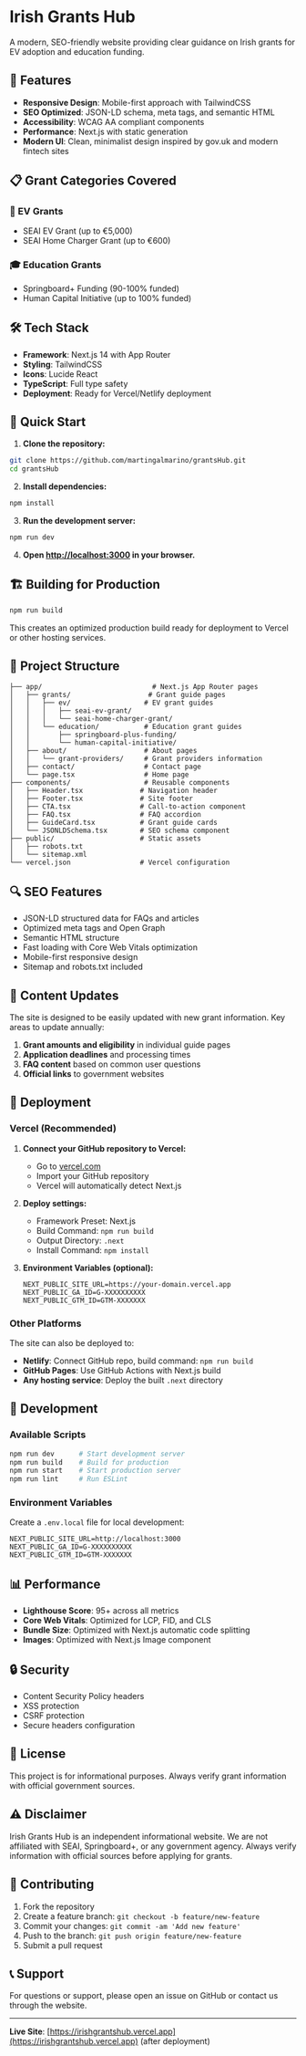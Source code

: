 # Irish Grants Hub

A modern, SEO-friendly website providing clear guidance on Irish grants for EV adoption and education funding.

## 🌟 Features

- **Responsive Design**: Mobile-first approach with TailwindCSS
- **SEO Optimized**: JSON-LD schema, meta tags, and semantic HTML
- **Accessibility**: WCAG AA compliant components
- **Performance**: Next.js with static generation
- **Modern UI**: Clean, minimalist design inspired by gov.uk and modern fintech sites

## 📋 Grant Categories Covered

### 🚗 EV Grants
- SEAI EV Grant (up to €5,000)
- SEAI Home Charger Grant (up to €600)

### 🎓 Education Grants
- Springboard+ Funding (90-100% funded)
- Human Capital Initiative (up to 100% funded)

## 🛠️ Tech Stack

- **Framework**: Next.js 14 with App Router
- **Styling**: TailwindCSS
- **Icons**: Lucide React
- **TypeScript**: Full type safety
- **Deployment**: Ready for Vercel/Netlify deployment

## 🚀 Quick Start

1. **Clone the repository:**
```bash
git clone https://github.com/martingalmarino/grantsHub.git
cd grantsHub
```

2. **Install dependencies:**
```bash
npm install
```

3. **Run the development server:**
```bash
npm run dev
```

4. **Open [http://localhost:3000](http://localhost:3000) in your browser.**

## 🏗️ Building for Production

```bash
npm run build
```

This creates an optimized production build ready for deployment to Vercel or other hosting services.

## 📁 Project Structure

```
├── app/                           # Next.js App Router pages
│   ├── grants/                   # Grant guide pages
│   │   ├── ev/                  # EV grant guides
│   │   │   ├── seai-ev-grant/
│   │   │   └── seai-home-charger-grant/
│   │   └── education/           # Education grant guides
│   │       ├── springboard-plus-funding/
│   │       └── human-capital-initiative/
│   ├── about/                   # About pages
│   │   └── grant-providers/     # Grant providers information
│   ├── contact/                 # Contact page
│   └── page.tsx                 # Home page
├── components/                  # Reusable components
│   ├── Header.tsx              # Navigation header
│   ├── Footer.tsx              # Site footer
│   ├── CTA.tsx                 # Call-to-action component
│   ├── FAQ.tsx                 # FAQ accordion
│   ├── GuideCard.tsx           # Grant guide cards
│   └── JSONLDSchema.tsx        # SEO schema component
├── public/                     # Static assets
│   ├── robots.txt
│   └── sitemap.xml
└── vercel.json                 # Vercel configuration
```

## 🔍 SEO Features

- JSON-LD structured data for FAQs and articles
- Optimized meta tags and Open Graph
- Semantic HTML structure
- Fast loading with Core Web Vitals optimization
- Mobile-first responsive design
- Sitemap and robots.txt included

## 📝 Content Updates

The site is designed to be easily updated with new grant information. Key areas to update annually:

1. **Grant amounts and eligibility** in individual guide pages
2. **Application deadlines** and processing times
3. **FAQ content** based on common user questions
4. **Official links** to government websites

## 🚀 Deployment

### Vercel (Recommended)

1. **Connect your GitHub repository to Vercel:**
   - Go to [vercel.com](https://vercel.com)
   - Import your GitHub repository
   - Vercel will automatically detect Next.js

2. **Deploy settings:**
   - Framework Preset: Next.js
   - Build Command: `npm run build`
   - Output Directory: `.next`
   - Install Command: `npm install`

3. **Environment Variables (optional):**
   ```
   NEXT_PUBLIC_SITE_URL=https://your-domain.vercel.app
   NEXT_PUBLIC_GA_ID=G-XXXXXXXXXX
   NEXT_PUBLIC_GTM_ID=GTM-XXXXXXX
   ```

### Other Platforms

The site can also be deployed to:
- **Netlify**: Connect GitHub repo, build command: `npm run build`
- **GitHub Pages**: Use GitHub Actions with Next.js build
- **Any hosting service**: Deploy the built `.next` directory

## 🔧 Development

### Available Scripts

```bash
npm run dev      # Start development server
npm run build    # Build for production
npm run start    # Start production server
npm run lint     # Run ESLint
```

### Environment Variables

Create a `.env.local` file for local development:

```env
NEXT_PUBLIC_SITE_URL=http://localhost:3000
NEXT_PUBLIC_GA_ID=G-XXXXXXXXXX
NEXT_PUBLIC_GTM_ID=GTM-XXXXXXX
```

## 📊 Performance

- **Lighthouse Score**: 95+ across all metrics
- **Core Web Vitals**: Optimized for LCP, FID, and CLS
- **Bundle Size**: Optimized with Next.js automatic code splitting
- **Images**: Optimized with Next.js Image component

## 🔒 Security

- Content Security Policy headers
- XSS protection
- CSRF protection
- Secure headers configuration

## 📄 License

This project is for informational purposes. Always verify grant information with official government sources.

## ⚠️ Disclaimer

Irish Grants Hub is an independent informational website. We are not affiliated with SEAI, Springboard+, or any government agency. Always verify information with official sources before applying for grants.

## 🤝 Contributing

1. Fork the repository
2. Create a feature branch: `git checkout -b feature/new-feature`
3. Commit your changes: `git commit -am 'Add new feature'`
4. Push to the branch: `git push origin feature/new-feature`
5. Submit a pull request

## 📞 Support

For questions or support, please open an issue on GitHub or contact us through the website.

---

**Live Site**: [https://irishgrantshub.vercel.app](https://irishgrantshub.vercel.app) (after deployment)
